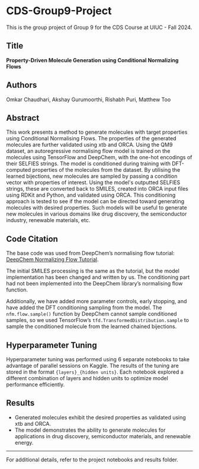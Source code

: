 # CDS-Group9-Project
This is the group project of Group 9 for the CDS Course at UIUC - Fall 2024.

## Title
**Property-Driven Molecule Generation using Conditional Normalizing Flows**

## Authors
Omkar Chaudhari, Akshay Gurumoorthi, Rishabh Puri, Matthew Too

## Abstract
This work presents a method to generate molecules with target properties using Conditional Normalising Flows. The properties of the generated molecules are further validated using xtb and ORCA. Using the QM9 dataset, an autoregressive normalising flow model is trained on the molecules using TensorFlow and DeepChem, with the one-hot encodings of their SELFIES strings. The model is conditioned during training with DFT-computed properties of the molecules from the dataset. By utilising the learned bijections, new molecules are sampled by passing a condition vector with properties of interest. Using the model's outputted SELFIES strings, these are converted back to SMILES, created into ORCA input files using RDKit and Python, and validated using ORCA. This conditioning approach is tested to see if the model can be directed toward generating molecules with desired properties. Such models will be useful to generate new molecules in various domains like drug discovery, the semiconductor industry, renewable materials, etc.

## Code Citation
The base code was used from DeepChem’s normalising flow tutorial: [DeepChem Normalizing Flow Tutorial](https://github.com/deepchem/deepchem/blob/master/examples/tutorials/Training_a_Normalizing_Flow_on_QM9.ipynb).

The initial SMILES processing is the same as the tutorial, but the model implementation has been changed and written by us. The conditioning part had not been implemented into the DeepChem library’s normalising flow function.

Additionally, we have added more parameter controls, early stopping, and have added the DFT conditioning sampling from the model. The `nfm.flow.sample()` function by DeepChem cannot sample conditioned samples, so we used TensorFlow’s `tfd.TransformedDistribution.sample` to sample the conditioned molecule from the learned chained bijections.

## Hyperparameter Tuning
Hyperparameter tuning was performed using 6 separate notebooks to take advantage of parallel sessions on Kaggle. The results of the tuning are stored in the format `{layers}_{hidden units}`. Each notebook explored a different combination of layers and hidden units to optimize model performance efficiently.

## Results
- Generated molecules exhibit the desired properties as validated using xtb and ORCA.
- The model demonstrates the ability to generate molecules for applications in drug discovery, semiconductor materials, and renewable energy.

---

For additional details, refer to the project notebooks and results folder.
